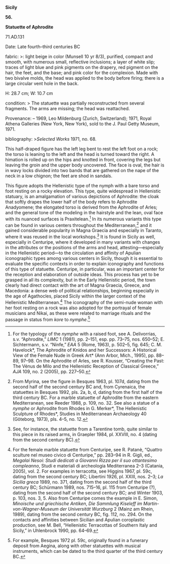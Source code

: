 **Sicily**

**56.**

**Statuette of Aphrodite**

71.AD.131

<span class="smcaps">Date:</span> Late fourth<span
class="smcaps">–</span>third centuries BC

fabric: >: light beige in
color (Munsell 10 yr 8/3), purified, compact and smooth, with numerous
small, reflective inclusions; a layer of white slip; traces of light
blue and pink pigments on the drapery, red pigment on the hair, the
feet, and the base; and pink color for the complexion. Made with two
bivalve molds, the head was applied to the body before firing; there is
a large circular vent hole in the back.

H: 28.7 cm; W: 10.7 cm

condition: > The statuette
was partially reconstructed from several fragments. The arms are
missing; the head was reattached.

<span class="smcaps">Provenance:</span> – 1969, Leo
Mildenburg (Zurich, Switzerland); 1971, Royal Athena Galleries (New
York, New York), sold to the J. Paul Getty Museum, 1971.

bibliography: >*<span
class="smcaps">Selected Works</span>* 1971, no. 68.

This half-draped figure has the left leg bent to rest the left foot on a
rock; the torso is leaning to the left and the head is turned toward the
right. A himation is rolled up on the hips and knotted in front,
covering the legs but leaving the groin and the upper body uncovered.
The face is oval, the hair is in wavy locks divided into two bands that
are gathered on the nape of the neck in a low chignon; the feet are shod
in sandals.

This figure adopts the Hellenistic type of the nymph with a bare torso
and foot resting on a rocky elevation. This type, quite widespread in
Hellenistic statuary, is an amalgamation of various depictions of
Aphrodite: the cloak that softly drapes the lower half of the body
refers to Aphrodite Anadyomene; the elongated torso is derived from the
Aphrodite of Arles; and the general tone of the modeling in the
hairstyle and the lean, oval face with its nuanced surfaces is
Praxitelean.[^1] In its numerous variants this type can be found in
various centers throughout the Mediterranean,[^2] and it gained
considerable popularity in Magna Graecia and especially in Taranto,
where it was reused in the local workshops.[^3] It is found in Sicily as
well, especially in Centuripe, where it developed in many variants with
changes in the attributes or the positions of the arms and head,
attesting—especially in the Hellenistic period—to the circulation and
affinity of Apulian iconographic types among various centers in Sicily,
though it is essential to evaluate the specific contexts in order to
explain iconography and functions of this type of statuette. Centuripe,
in particular, was an important center for the reception and elaboration
of outside ideas. This process has yet to be grasped in all its
complexity, but in the Early Hellenistic period, the town clearly had
direct contact with the art of Magna Graecia, Greece, and Macedonia: a
dense web of political relationships, beginning especially in the age of
Agathocles, placed Sicily within the larger context of the Hellenistic
Mediterranean.[^4] The iconography of the semi-nude woman with her foot
resting on a rock was also adopted for the portrayal of female musicians
and Nikai, as these were related to marriage rituals and the passage in
status from *kore* to *nymphe*.[^5]

[^1]: For the typology of the *nymphe* with a raised foot, see A.
    Delivorrias, s.v. “Aphrodite,” *LIMC* 1 (1981), pp. 2–151, esp. pp.
    73–75, nos. 650–52; E. Sichtermann, s.v. “Ninfe,” *<span
    class="smcaps">EAA</span>* 5 (Rome, 1963), p.
    502–5, fig. 645; C. M. Havelock*, The Aphrodite of Knidos and her
    Successors: A Historical View of the Female Nude in Greek Art* (Ann
    Arbor, Mich., 1995), pp. 88–89, 97–98. On the Aphrodite of Arles,
    see R. Kousser, “Creating the Past: The Vénus de Milo and the
    Hellenistic Reception of Classical Greece,” *AJA* 109, no. 2 (2005),
    pp. 227–50.

[^2]: From Myrina, see the figure in <span
    class="smcaps">Besques</span> 1963, pl. 107d,
    dating from the second half of the second century <span
    class="smcaps">BC</span> and, from Cyrenaica, the
    statuettes in <span class="smcaps">Besques</span>
    1992, pls. 2a, b, d, dating from the first half of the third century
    <span class="smcaps">BC.</span> For a marble
    statuette of Aphrodite from the eastern Mediterranean, see <span
    class="smcaps">Reeder</span> 1988, p. 109, no. 32.
    See also a statue of a *nymphe* or Aphrodite from Rhodes in G.
    Merker*, The Hellenistic Sculpture of Rhodes*, Studies in
    Mediterranean Archaeology 40 (Göteborg, 1973), pls. 4–5, no. 12.

[^3]: See, for instance, the statuette from a Tarentine tomb, quite
    similar to this piece in its raised arms, in <span
    class="smcaps">Graepler</span> 1984, pl. XXVIII,
    no. 4 (dating from the second century <span
    class="smcaps">BC</span>).

[^4]: For the female marble statuette from Centuripe, see R. Patanè,
    “Quattro sculture nel museo civico di Centuripe,” pp. 283–94 in R.
    Gigli, ed., *Megalai Nesoi: Studi dedicati a Giovanni Rizza per il
    suo ottantesimo compleanno*, Studi e materiali di archeologia
    Mediterranea 2–3 (Catania, 2005), vol. 2. For examples in
    terracotta, see <span
    class="smcaps">Higgins</span> 1967, pl. 59c,
    dating from the second century <span
    class="smcaps">BC</span>; <span
    class="smcaps">Libertini</span> 1926, pl. XXIII,
    nos. 2–3; *<span class="smcaps">La Sicilia
    greca</span>* 1989, no. 371, dating from the second half of the
    third century <span class="smcaps">BC</span>;
    <span class="smcaps">Schürmann</span> 1989, nos.
    715–16, pl. 115 from Centuripe (?), dating from the second half of
    the second century <span class="smcaps">BC</span>;
    and <span class="smcaps">Winter</span> 1903, p.
    103, nos. 3, 5. Also from Centuripe comes the example in E. Simon,
    *Minoische und griechische Antiken*, *Die Sammlung Kiseleff im
    Martin-von-Wagner-Museum der Universität Wurzburg* 2 (Mainz am
    Rhein, 1989), dating from the second century <span
    class="smcaps">BC</span>, fig. 112, no. 294. On
    the contacts and affinities between Sicilian and Apulian coroplastic
    production, see M. Bell, “Hellenistic Terracottas of Southern Italy
    and Sicily,” in <span
    class="smcaps">Uhlenbrock</span> 1990, pp. 64–69.

[^5]: For example, <span class="smcaps">Besques</span>
    1972 pl. 59c, originally found in a funerary deposit from Aegina,
    along with other statuettes with musical instruments, which can be
    dated to the third quarter of the third century <span
    class="smcaps">BC.</span>
